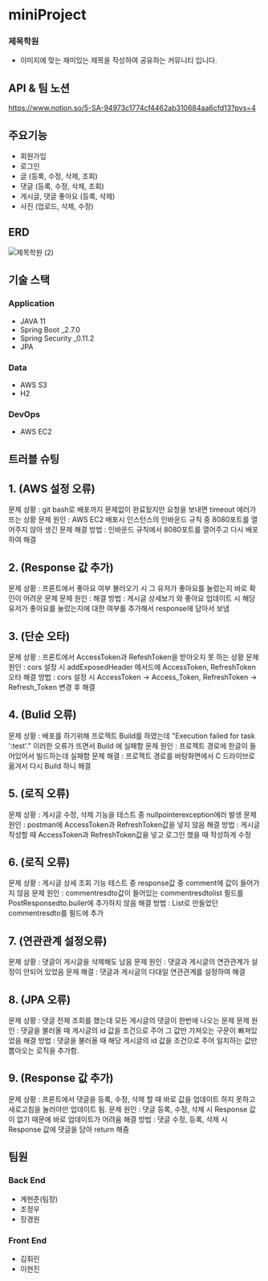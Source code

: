 # miniProject
### 제목학원
- 이미지에 맞는 재미있는 제목을 작성하여 공유하는 커뮤니티 입니다.

## API & 팀 노션
https://www.notion.so/5-SA-94973c1774cf4462ab310684aa6cfd13?pvs=4

## 주요기능
- 회원가입
- 로그인
- 글 (등록, 수정, 삭제, 조회)
- 댓글 (등록, 수정, 삭제, 조회)
- 게시글, 댓글 좋아요 (등록, 삭제)
- 사진 (업로드, 삭제, 수정)

## ERD
![제목학원 (2)](https://user-images.githubusercontent.com/95573777/220406942-0fa478fd-ccd3-4f8f-a0df-144209ae1b9a.png)

## 기술 스택
### **Application**
- JAVA 11
- Spring Boot _2.7.0
- Spring Security _0.11.2
- JPA


### **Data**
- AWS S3
- H2

### **DevOps**
- AWS EC2


## 트러블 슈팅

## 1. (AWS 설정 오류)
문제 상황 : git bash로 배포까지 문제없이 완료됬지만 요청을 보내면 timeout 에러가 뜨는 상황
문제 원인 : AWS EC2 배포시 인스턴스의 인바운드 규칙 중 8080포트를 열어주지 않아 생긴 문제
해결 방법 : 인바운드 규칙에서 8080포트를 열어주고 다시 배포하여 해결

## 2. (Response 값 추가)
문제 상황 : 프론트에서 좋아요 여부 불러오기 시 그 유저가 좋아요를 눌렀는지 바로 확인이 어려운 문제
문제 원인 :
해결 방법 : 게시글 상세보기 와 좋아요 업데이트 시 해당 유저가 좋아요를 눌렀는지에 대한 여부를 추가해서 response에 담아서 보냄

## 3. (단순 오타)
문제 상황 : 프론트에서 AccessToken과 RefeshToken을 받아오지 못 하는 상황
문제 원인 : cors 설정 시 addExposedHeader 메서드에 AccessToken, RefreshToken 오타
해결 방법 : cors 설정 시 AccessToken -> Access_Token, RefreshToken -> Refresh_Token 변경 후 해결

## 4. (Bulid 오류)
문제 상황 : 배포를 하기위해 프로젝트 Build를 하였는데 "Execution failed for task ':test'." 이러한 오류가 뜨면서 Build 에 실패함
문제 원인 : 프로젝트 경로에 한글이 들어있어서 빌드하는데 실패함
문제 해결 : 프로젝트 경로를 바탕화면에서 C 드라이브로 옮겨서 다시 Build 하니 해결 

## 5. (로직 오류)
문제 상황 : 게시글 수정, 삭제 기능을 테스트 중 nullpointerexception에러 발생
문제 원인 : postman에 AccessToken과 RefreshToken값을 넣지 않음
해결 방법 : 게시글 작성할 때 AccessToken과 RefreshToken값을 넣고 로그인 했을 때 작성하게 수정

## 6. (로직 오류)
문제 상황 : 게시글 상세 조회 기능 테스트 중 response값 중 comment에 값이 들어가지 않음
문제 원인 : commentresdto값이 들어있는 commentresdtolist 필드를 PostResponsedto.builer에 추가하지 않음
해결 방법 : List로 만들었던 commentresdto를 필드에 추가

## 7. (연관관계 설정오류) 
문제 상황 : 댓글이 게시글을 삭제해도 남음
문제 원인 : 댓글과 게시글의 연관관계가 설정이 안되어 있었음
문제 해결 : 댓글과 게시글의 다대일 연관관계를 설정하여 해결

## 8. (JPA 오류)
문제 상황 : 댓글 전체 조회를 했는데 모든 게시글의 댓글이 한번에 나오는 문제
문제 원인 : 댓글을 불러올 때 게시글의 id 값을 조건으로 주어 그 값만 가져오는 구문이 빠져있었음
해결 방법 : 댓글을 불러올 때 해당 게시글의 id 값을 조건으로 주어 일치하는 값만 뽑아오는 로직을 추가함.

## 9. (Response 값 추가)
문제 상황 : 프론트에서 댓글을 등록, 수정, 삭제 할 때 바로 값을 업데이트 하지 못하고 새로고침을 눌러야만 업데이트 됨.
문제 원인 : 댓글 등록, 수정, 삭제 시 Response 값이 없기 때문에 바로 업데이트가 어려움
해결 방법 : 댓글 수정, 등록, 삭제 시 Response 값에 댓글을 담아 return 해줌

## 팀원
### Back End
- 계현준(팀장)
- 조정우
- 장경원

### Front End
- 김휘린
- 이현진
